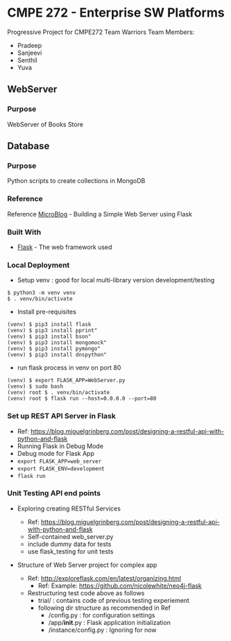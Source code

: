 # CMPE 272 - Enterprise SW Platforms
Progressive Project for CMPE272 
Team Warriors 
Team Members:
* Pradeep 
* Sanjeevi
* Senthil
* Yuva

## WebServer
### Purpose 
WebServer of Books Store

## Database
### Purpose
Python scripts to create collections in MongoDB


### Reference
Reference [MicroBlog](https://blog.miguelgrinberg.com/post/the-flask-mega-tutorial-part-i-hello-world) - Building a Simple Web Server using Flask

### Built With
* [Flask](https://www.palletsprojects.com/) - The web framework used

### Local Deployment

* Setup venv : good for local multi-library version development/testing 
```
$ python3 -m venv venv
$ . venv/bin/activate
```

* Install pre-requisites
```
(venv) $ pip3 install flask
(venv) $ pip3 install pprint"
(venv) $ pip3 install bson"    
(venv) $ pip3 install mongomock"
(venv) $ pip3 install pymongo"  
(venv) $ pip3 install dnspython"
```

* run flask process in venv on port 80
```
(venv) $ export FLASK_APP=WebServer.py
(venv) $ sudo bash
(venv) root $ . venv/bin/activate
(venv) root $ flask run --host=0.0.0.0 --port=80
```

### Set up REST API Server in Flask
* Ref: https://blog.miguelgrinberg.com/post/designing-a-restful-api-with-python-and-flask 
* Running Flask in Debug Mode
* Debug mode for Flask App
* `export FLASK_APP=web_server`
* `export FLASK_ENV=development`
* `flask run`


### Unit Testing API end points
* Exploring creating RESTful Services
    * Ref: https://blog.miguelgrinberg.com/post/designing-a-restful-api-with-python-and-flask
    * Self-contained web_server.py
    * include dummy data for tests
    * use flask_testing for unit tests

* Structure of Web Server project for complex app
    * Ref: http://exploreflask.com/en/latest/organizing.html
        * Ref: Example: https://github.com/nicolewhite/neo4j-flask 
    * Restructuring test code above as follows
        * trial/ : contains code of previous testing experiement
        * following dir structure as recommended in Ref
            * /config.py : for configuration settings
            * /app/__init__.py : Flask application initialization
            * /instance/config.py : Ignoring for now 
